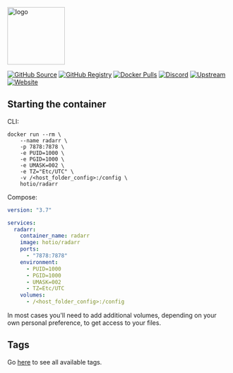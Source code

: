 [<img src="https://hotio.dev/img/radarr.png" alt="logo" height="130" width="130">](https://github.com/Radarr/Radarr)

[![GitHub Source](https://img.shields.io/badge/github-source-ffb64c?style=flat-square&logo=github&logoColor=white&labelColor=757575)](https://github.com/hotio/radarr)
[![GitHub Registry](https://img.shields.io/badge/github-registry-ffb64c?style=flat-square&logo=github&logoColor=white&labelColor=757575)](https://github.com/orgs/hotio/packages/container/package/radarr)
[![Docker Pulls](https://img.shields.io/docker/pulls/hotio/radarr?color=ffb64c&style=flat-square&label=pulls&logo=docker&logoColor=white&labelColor=757575)](https://hub.docker.com/r/hotio/radarr)
[![Discord](https://img.shields.io/discord/610068305893523457?style=flat-square&color=ffb64c&label=discord&logo=discord&logoColor=white&labelColor=757575)](https://hotio.dev/discord)
[![Upstream](https://img.shields.io/badge/upstream-project-ffb64c?style=flat-square&labelColor=757575)](https://github.com/radarr/radarr)
[![Website](https://img.shields.io/badge/website-hotio.dev-ffb64c?style=flat-square&labelColor=757575)](https://hotio.dev/containers/radarr)

## Starting the container

CLI:

```shell
docker run --rm \
    --name radarr \
    -p 7878:7878 \
    -e PUID=1000 \
    -e PGID=1000 \
    -e UMASK=002 \
    -e TZ="Etc/UTC" \
    -v /<host_folder_config>:/config \
    hotio/radarr
```

Compose:

```yaml
version: "3.7"

services:
  radarr:
    container_name: radarr
    image: hotio/radarr
    ports:
      - "7878:7878"
    environment:
      - PUID=1000
      - PGID=1000
      - UMASK=002
      - TZ=Etc/UTC
    volumes:
      - /<host_folder_config>:/config
```

In most cases you'll need to add additional volumes, depending on your own personal preference, to get access to your files.

## Tags

Go [here](https://hotio.dev/tags-overview/#hotioradarr) to see all available tags.
